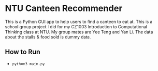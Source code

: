 # NTU Canteen Recommender
This is a Python GUI app to help users to find a canteen to eat at. This is a school group project I did for my CZ1003 Introduction to Computational Thinking class at NTU. My group mates are Yee Teng and Yan Li. The data about the stalls & food sold is dummy data.

## How to Run
- `python3 main.py`
